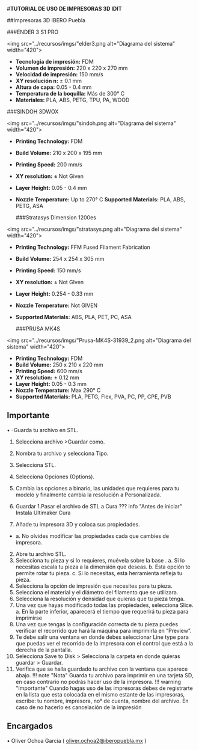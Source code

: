 #**TUTORIAL DE USO DE IMPRESORAS 3D IDIT**

##Impresoras 3D IBERO Puebla 

###ENDER 3 S1 PRO

<!-- Control de tamaño usando HTML (cuando se requiera) -->
<img src="../recursos/imgs/"elder3.png alt="Diagrama del sistema" width="420">

  + **Tecnología de impresión:** FDM
  + **Volumen de impresión:** 220 x 220 x 270 mm
  + **Velocidad de impresión:** 150 mm/s
  + **XY resolución n:** ± 0.1 mm
  + **Altura de capa:** 0.05 - 0.4 mm
  + **Temperatura de la boquilla:** Más de 300° C
  + **Materiales:** PLA, ABS, PETG, TPU, PA, WOOD

 ###SINDOH 3DWOX 

<!-- Control de tamaño usando HTML (cuando se requiera) -->
<img src="../recursos/imgs/"sindoh.png alt="Diagrama del sistema" width="420">
  
+	**Printing Technology:** FDM
+	**Build Volume:** 210 x 200 x 195 mm
+	**Printing Speed:** 200 mm/s
+	**XY resolution:** ± Not Given
+	**Layer Height:** 0.05 - 0.4 mm
+	**Nozzle Temperature:** Up to 270° C
   **Supported Materials:** PLA, ABS, PETG, ASA

 	###Stratasys Dimension 1200es

  <!-- Control de tamaño usando HTML (cuando se requiera) -->
<img src="../recursos/imgs/"stratasys.png alt="Diagrama del sistema" width="420">
  
+	**Printing Technology:** FFM Fused Filament Fabrication
+	**Build Volume:** 254 x 254 x 305 mm
+	**Printing Speed:** 150 mm/s
+	**XY resolution:** ± Not GIven
+	**Layer Height:** 0.254 - 0.33 mm
+	**Nozzle Temperature:** Not GIVEN
+	**Supported Materials:** ABS, PLA, PET, PC, ASA

 	###PRUSA MK4S
 	<!-- Control de tamaño usando HTML (cuando se requiera) -->
<img src="../recursos/imgs/"Prusa-MK4S-31939_2.png alt="Diagrama del sistema" width="420">
  
+	**Printing Technology:** FDM
+	**Build Volume:** 250 x 210 x 220 mm
+	**Printing Speed:** 600 mm/s
+	**XY resolution:** ± 0.12 mm
+	**Layer Height:** 0.05 - 0.3 mm
+	**Nozzle Temperature:** Max 290° C
+	**Supported Materials:** PLA, PETG, Flex, PVA, PC, PP, CPE, PVB

## **Importante** 
•	-Guarda tu archivo en STL.
1.	Selecciona archivo >Guardar como.
2.	Nombra tu archivo y selecciona Tipo.
3.	Selecciona STL.
4.	Selecciona Opciones (Options).
5.	Cambia las opciones a binario, las unidades que requieres para tu modelo y finalmente cambia la resolución a Personalizada.
6.	Guardar
1.Pasar el archivo de STL a Cura
??? info "Antes de iniciar"
    Instala Ultimaker Cura

1.	Añade tu impresora 3D y coloca sus propiedades.
+ a.	No olvides modificar las propiedades cada que cambies de impresora.
2.	Abre tu archivo STL.
3.	Selecciona tu pieza y si lo requieres, muévela sobre la base .
a.	Si lo necesitas escala tu pieza a la dimensión que deseas.
b.	Esta opción te permite rotar tu pieza.
c.	Si lo necesitas, esta herramienta refleja tu pieza. 
4.	Selecciona la opción de impresión que necesites para tu pieza. 
5.	Selecciona el material y el diámetro del filamento que se utilizara. 
6.	Selecciona la resolución y densidad que quieras que tu pieza tenga.
7.	Una vez que hayas modificado todas las propiedades, selecciona Slice.
a.	En la parte inferior, aparecerá el tiempo que requerirá tu pieza para imprimirse
8.	Una vez que tengas la configuración correcta de tu pieza puedes verificar el recorrido que hará la máquina para imprimirla en “Preview”.
9.	Te debe salir una ventana en donde debes seleccionar Line type para que puedas ver el recorrido de la impresora con el control que está a la derecha de la pantalla.
10.	Selecciona Save to Disk > Selecciona la carpeta en donde quieras guardar > Guardar.
11.	Verifica que se halla guardado tu archivo con la ventana que aparece abajo.
!!! note "Nota"
    Guarda tu archivo para imprimir en una tarjeta SD, en caso contrario no podrás hacer uso de la impresora. 
!!! warning "Importante"
Cuando hagas uso de las impresoras debes de registrarte en la lista que esta colocada en el mismo estante de las impresoras, escribe: tu nombre, impresora, no° de cuenta, nombre del archivo. En caso de no hacerlo es cancelación de la impresión 



## Encargados 
•	Oliver Ochoa García ( oliver.ochoa2@iberopuebla.mx ) 

